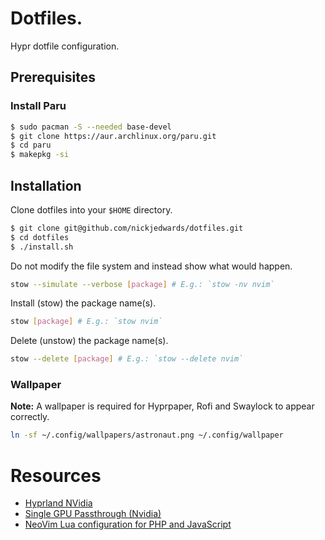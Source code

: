 # Dotfiles.

Hypr dotfile configuration.

## Prerequisites

### Install Paru

```bash
$ sudo pacman -S --needed base-devel
$ git clone https://aur.archlinux.org/paru.git
$ cd paru
$ makepkg -si
```
## Installation

Clone dotfiles into your `$HOME` directory.

```bash
$ git clone git@github.com/nickjedwards/dotfiles.git
$ cd dotfiles
$ ./install.sh
```

Do not modify the file system and instead show what would happen.

```bash
stow --simulate --verbose [package] # E.g.: `stow -nv nvim`
```

Install (stow) the package name(s).

```bash
stow [package] # E.g.: `stow nvim`
```

Delete (unstow) the package name(s).

```bash
stow --delete [package] # E.g.: `stow --delete nvim`
```

### Wallpaper

**Note:** A wallpaper is required for Hyprpaper, Rofi and Swaylock to appear correctly.

```bash
ln -sf ~/.config/wallpapers/astronaut.png ~/.config/wallpaper
```

# Resources

- [Hyprland NVidia](https://wiki.hyprland.org/Nvidia/)
- [Single GPU Passthrough (Nvidia)](https://github.com/Marrca35/Single-GPU-Passthrough-for-Arch-Linux)
- [NeoVim Lua configuration for PHP and JavaScript](https://marioyepes.com/blog/neovim-ide-with-lua-for-web-development/)

